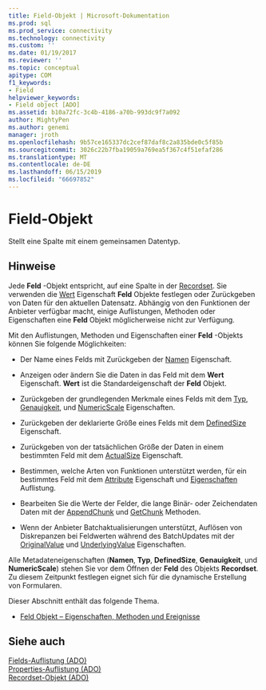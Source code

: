 ```yaml
---
title: Field-Objekt | Microsoft-Dokumentation
ms.prod: sql
ms.prod_service: connectivity
ms.technology: connectivity
ms.custom: ''
ms.date: 01/19/2017
ms.reviewer: ''
ms.topic: conceptual
apitype: COM
f1_keywords:
- Field
helpviewer_keywords:
- Field object [ADO]
ms.assetid: b10a72fc-3c4b-4186-a70b-993dc9f7a092
author: MightyPen
ms.author: genemi
manager: jroth
ms.openlocfilehash: 9b57ce165337dc2cef87daf8c2a835bde0c5f85b
ms.sourcegitcommit: 3026c22b7fba19059a769ea5f367c4f51efaf286
ms.translationtype: MT
ms.contentlocale: de-DE
ms.lasthandoff: 06/15/2019
ms.locfileid: "66697852"
---
```

# <a name="field-object"></a>Field-Objekt
Stellt eine Spalte mit einem gemeinsamen Datentyp.  
  
## <a name="remarks"></a>Hinweise  
 Jede **Feld** -Objekt entspricht, auf eine Spalte in der [Recordset](../../../ado/reference/ado-api/recordset-object-ado.md). Sie verwenden die [Wert](../../../ado/reference/ado-api/value-property-ado.md) Eigenschaft **Feld** Objekte festlegen oder Zurückgeben von Daten für den aktuellen Datensatz. Abhängig von den Funktionen der Anbieter verfügbar macht, einige Auflistungen, Methoden oder Eigenschaften eine **Feld** Objekt möglicherweise nicht zur Verfügung.  
  
 Mit den Auflistungen, Methoden und Eigenschaften einer **Feld** -Objekts können Sie folgende Möglichkeiten:  
  
-   Der Name eines Felds mit Zurückgeben der [Namen](../../../ado/reference/ado-api/name-property-ado.md) Eigenschaft.  
  
-   Anzeigen oder ändern Sie die Daten in das Feld mit dem **Wert** Eigenschaft. **Wert** ist die Standardeigenschaft der **Feld** Objekt.  
  
-   Zurückgeben der grundlegenden Merkmale eines Felds mit dem [Typ](../../../ado/reference/ado-api/type-property-ado.md), [Genauigkeit](../../../ado/reference/ado-api/precision-property-ado.md), und [NumericScale](../../../ado/reference/ado-api/numericscale-property-ado.md) Eigenschaften.  
  
-   Zurückgeben der deklarierte Größe eines Felds mit dem [DefinedSize](../../../ado/reference/ado-api/definedsize-property.md) Eigenschaft.  
  
-   Zurückgeben von der tatsächlichen Größe der Daten in einem bestimmten Feld mit dem [ActualSize](../../../ado/reference/ado-api/actualsize-property-ado.md) Eigenschaft.  
  
-   Bestimmen, welche Arten von Funktionen unterstützt werden, für ein bestimmtes Feld mit dem [Attribute](../../../ado/reference/ado-api/attributes-property-ado.md) Eigenschaft und [Eigenschaften](../../../ado/reference/ado-api/properties-collection-ado.md) Auflistung.  
  
-   Bearbeiten Sie die Werte der Felder, die lange Binär- oder Zeichendaten Daten mit der [AppendChunk](../../../ado/reference/ado-api/appendchunk-method-ado.md) und [GetChunk](../../../ado/reference/ado-api/getchunk-method-ado.md) Methoden.  
  
-   Wenn der Anbieter Batchaktualisierungen unterstützt, Auflösen von Diskrepanzen bei Feldwerten während des BatchUpdates mit der [OriginalValue](../../../ado/reference/ado-api/originalvalue-property-ado.md) und [UnderlyingValue](../../../ado/reference/ado-api/underlyingvalue-property.md) Eigenschaften.  
  
 Alle Metadateneigenschaften (**Namen**, **Typ**, **DefinedSize**, **Genauigkeit**, und **NumericScale**) stehen Sie vor dem Öffnen der **Feld** des Objekts **Recordset**. Zu diesem Zeitpunkt festlegen eignet sich für die dynamische Erstellung von Formularen.  
  
 Dieser Abschnitt enthält das folgende Thema.  
  
-   [Feld Objekt – Eigenschaften, Methoden und Ereignisse](../../../ado/reference/ado-api/field-object-properties-methods-and-events.md)  
  
## <a name="see-also"></a>Siehe auch  
 [Fields-Auflistung (ADO)](../../../ado/reference/ado-api/fields-collection-ado.md)   
 [Properties-Auflistung (ADO)](../../../ado/reference/ado-api/properties-collection-ado.md)   
 [Recordset-Objekt (ADO)](../../../ado/reference/ado-api/recordset-object-ado.md)
